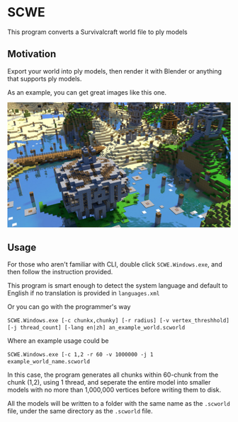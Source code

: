 # SCWE
This program converts a Survivalcraft world file to ply models

## Motivation
Export your world into ply models, then render it with Blender or anything that supports ply models. 

As an example, you can get great images like this one. 

![Rendered with Blender](images/untitled5_small.jpg)

## Usage
For those who aren't familiar with CLI, double click `SCWE.Windows.exe`, and then follow the instruction provided.

This program is smart enough to detect the system language and default to English if no translation is provided in `languages.xml`

Or you can go with the programmer's way
```
SCWE.Windows.exe [-c chunkx,chunky] [-r radius] [-v vertex_threshhold] [-j thread_count] [-lang en|zh] an_example_world.scworld
```
Where an example usage could be
```
SCWE.Windows.exe [-c 1,2 -r 60 -v 1000000 -j 1 example_world_name.scworld
```
In this case, the program generates all chunks within 60-chunk from the chunk (1,2), using 1 thread, and seperate the entire model into smaller models with no more than 1,000,000 vertices before writing them to disk. 

All the models will be written to a folder with the same name as the `.scworld` file, under the same directory as the `.scworld` file.
